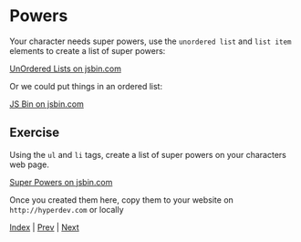 # Powers

Your character needs super powers, use the `unordered list` and `list item` elements to create a list of super powers:

<a class="jsbin-embed" href="http://jsbin.com/dupebu/1/embed?html,output">UnOrdered Lists on jsbin.com</a>

Or we could put things in an ordered list:

<a class="jsbin-embed" href="http://jsbin.com/kelaqi/2/embed?html,output">JS Bin on jsbin.com</a>

## Exercise

Using the `ul` and `li` tags, create a list of super powers on your characters web page.

<a class="jsbin-embed" href="http://jsbin.com/gukoja/1/embed?html,output">Super Powers on jsbin.com</a>

Once you created them here, copy them to your website on `http://hyperdev.com` or locally

[Index](.) | [Prev](story) | [Next](avatar)
